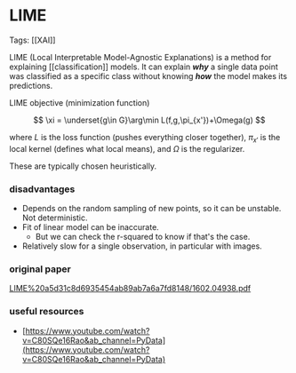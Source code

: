 # LIME

Tags: [[XAI]]

LIME (Local Interpretable Model-Agnostic Explanations) is a method for explaining [[classification]] models. It can explain ***why*** a single data point was classified as a specific class without knowing ***how*** the model makes its predictions.

LIME objective (minimization function)

$$
\xi =  \underset{g\in G}\arg\min L(f,g,\pi_{x'})+\Omega(g)
$$

where $L$ is the loss function (pushes everything closer together), $\pi_{x'}$ is the local kernel (defines what local means), and $\Omega$ is the regularizer.

These are typically chosen heuristically.


### disadvantages
- Depends on the random sampling of new points, so it can be unstable. Not deterministic.
- Fit of linear model can be inaccurate.
	- But we can check the r-squared to know if that's the case.
- Relatively slow for a single observation, in particular with images.

### original paper
[LIME%20a5d31c8d6935454ab89ab7a6a7fd8148/1602.04938.pdf](1602.04938.pdf)

### useful resources
- [https://www.youtube.com/watch?v=C80SQe16Rao&ab_channel=PyData](https://www.youtube.com/watch?v=C80SQe16Rao&ab_channel=PyData)